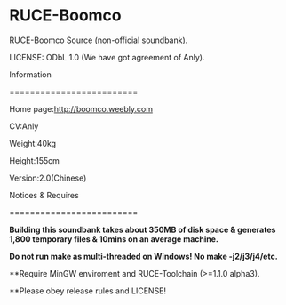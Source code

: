 RUCE-Boomco
==========================

RUCE-Boomco Source (non-official soundbank).

LICENSE: ODbL 1.0 (We have got agreement of Anly).

Information

=========================

Home page:http://boomco.weebly.com

CV:Anly

Weight:40kg

Height:155cm

Version:2.0(Chinese)

Notices & Requires

=========================

**Building this soundbank takes about 350MB of disk space & generates 1,800 temporary files & 10mins on an average machine.**

**Do not run make as multi-threaded on Windows! No make -j2/j3/j4/etc.**

**Require MinGW enviroment and RUCE-Toolchain (>=1.1.0 alpha3).

**Please obey release rules and LICENSE!
